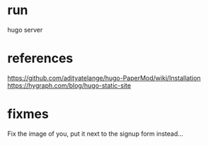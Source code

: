# run
hugo server

# references
https://github.com/adityatelange/hugo-PaperMod/wiki/Installation
https://hygraph.com/blog/hugo-static-site

# fixmes
Fix the image of you, put it next to the signup form instead...

